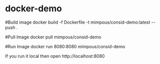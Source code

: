 # docker-demo
 

#Build image 
docker build -f Dockerfile -t mimpous/consid-demo:latest --push .

#Pull Image
docker pull mimpous/consid-demo

#Run Image
docker run 8080:8080 mimpous/consid-demo

If you run it local then open http://localhost:8080
